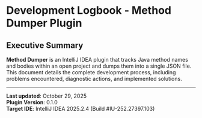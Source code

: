 # Development Logbook - Method Dumper Plugin

## Executive Summary

**Method Dumper** is an IntelliJ IDEA plugin that tracks Java method names and bodies within an open project and dumps them into a single JSON file. This document details the complete development process, including problems encountered, diagnostic actions, and implemented solutions.

---

**Last updated**: October 29, 2025  
**Plugin Version**: 0.1.0  
**Target IDE**: IntelliJ IDEA 2025.2.4 (Build #IU-252.27397.103)